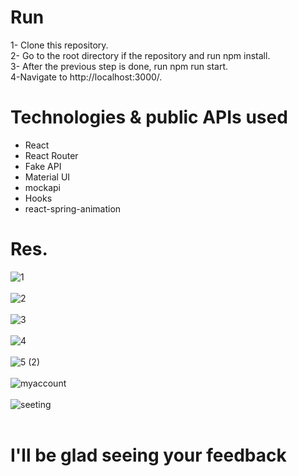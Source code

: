 # Run
1- Clone this repository.<br>
2- Go to the root directory if the repository and run npm install.<br>
3- After the previous step is done, run npm run start.<br>
4-Navigate to http://localhost:3000/.<br>
# Technologies & public APIs used
* React<br>
*  React Router
* Fake API <br>
*  Material UI<br>
*  mockapi
*  Hooks
*  react-spring-animation 

# Res.
![1](https://github.com/Leen-odeh12/Leen-odeh12/assets/123558998/e080a947-9a26-400e-86f7-ac6ddc11a0c0) <br> <br>
![2](https://github.com/Leen-odeh12/Leen-odeh12/assets/123558998/d76273a5-2718-46c5-9e3d-43107cc3dbe3) <br> <br>
![3](https://github.com/Leen-odeh12/Leen-odeh12/assets/123558998/198b3ba8-3dd4-47b6-8cd2-36b934daf805) <br> <br>
![4](https://github.com/Leen-odeh12/Leen-odeh12/assets/123558998/14b2481f-bed5-4647-9082-d41f0d069834)  <br> <br>
![5 (2)](https://github.com/Leen-odeh12/Leen-odeh12/assets/123558998/b6e13be3-8556-4221-b9eb-1c64efce3934)  <br> <br>
![myaccount](https://github.com/Leen-odeh12/Eduport_LMS/assets/123558998/4e5b0c0e-14ab-4d1f-b399-5a3bd0744a38)
   <br> <br>
   ![seeting](https://github.com/Leen-odeh12/Eduport_LMS/assets/123558998/5f666a54-b87f-4de0-b115-048d739d701d) <br> <br>

   
   # I'll be glad seeing your feedback

